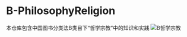 # B-PhilosophyReligion
本仓库包含中国图书分类法B类目下“哲学宗教”中的知识和实践
![B哲学宗教](https://github.com/gaochaoqwe/B-PhilosophyReligion/assets/50293201/616c9852-a1f9-479a-9a1f-3ef11b286ba0)

